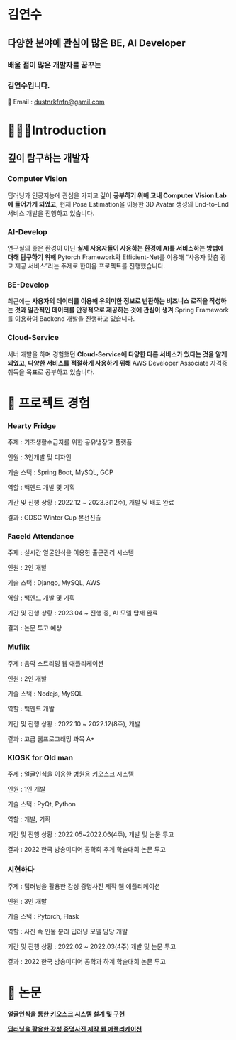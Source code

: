 # 김연수

## 다양한 분야에 관심이 많은 BE, AI Developer


### 배울 점이 많은 개발자를 꿈꾸는

### 김연수입니다.

📧 Email : dustnrkfnfn@gamil.com

# 🙋🏻‍♂️Introduction

## 깊이 탐구하는 개발자

### Computer Vision

딥러닝과 인공지능에 관심을 가지고 깊이 **공부하기 위해 교내 Computer Vision Lab에 들어가게 되었고**, 현재 Pose Estimation을 이용한 3D Avatar 생성의 End-to-End 서비스 개발을 진행하고 있습니다.

### AI-Develop

연구실의 좋은 환경이 아닌 **실제 사용자들이 사용하는 환경에 AI를 서비스하는 방법에 대해 탐구하기 위해** Pytorch Framework와 Efficient-Net를 이용해 “사용자 맞춤 광고 제공 서비스”라는 주제로 한이음 프로젝트를 진행했습니다.

### BE-Develop

최근에는 **사용자의 데이터를 이용해 유의미한 정보로 반환하는 비즈니스 로직을 작성하는 것과 일관적인 데이터를 안정적으로 제공하는 것에 관심이 생겨** Spring Framework를 이용하여 Backend 개발을 진행하고 있습니다.

### Cloud-Service

서버 개발을 하며 경험했던 **Cloud-Service에 다양한 다른 서비스가 있다는 것을 알게되었고, 다양한 서비스를 적절하게 사용하기 위해** AWS Developer Associate 자격증 취득을 목표로 공부하고 있습니다.

# 🧡 프로젝트 경험

### Hearty Fridge
주제 : 기초생활수급자를 위한 공유냉장고 플랫폼

인원 : 3인개발 및 디자인

기술 스택 : Spring Boot, MySQL, GCP

역할 : 백엔드 개발 및 기획

기간 및 진행 상황 : 2022.12 ~ 2023.3(12주), 개발 및 배포 완료

결과 : GDSC Winter Cup 본선진출

### FaceId Attendance

주제 : 실시간 얼굴인식을 이용한 출근관리 시스템

인원 : 2인 개발

기술 스택 : Django, MySQL, AWS

역할 : 백엔드 개발 및 기획

기간 및 진행 상황 : 2023.04 ~ 진행 중, AI 모델 탑재 완료

결과 : 논문 투고 예상

### Muflix

주제 :  음악 스트리밍 웹 애플리케이션

인원 : 2인 개발

기술 스택 : Nodejs, MySQL

역할 : 백엔드 개발

기간 및 진행 상황 : 2022.10 ~ 2022.12(8주), 개발

결과 : 고급 웹프로그래밍 과목 A+

### KIOSK for Old man

주제 : 얼굴인식을 이용한 병원용 키오스크 시스템

인원 : 1인 개발

기술 스택 : PyQt, Python

역할 : 개발, 기획

기간 및 진행 상황 : 2022.05~2022.06(4주), 개발 및 논문 투고

결과 : 2022 한국 방송미디어 공학회 추계 학술대회 논문 투고

### 시현하다

주제 : 딥러닝을 활용한 감성 증명사진 제작 웹 애플리케이션

인원 : 3인 개발

기술 스택 : Pytorch, Flask

역할 : 사진 속 인물 분리 딥러닝 모델 담당 개발

기간 및 진행 상황 : 2022.02 ~ 2022.03(4주) 개발 및 논문 투고

결과 : 2022 한국 방송미디어 공학과 하계 학술대회 논문 투고

# 📖 논문

****[얼굴인식을 통한 키오스크 시스템 설계 및 구현](https://www.dbpia.co.kr/journal/articleDetail?nodeId=NODE11174569)****

****[딥러닝을 활용한 감성 증명사진 제작 웹 애플리케이션](https://www.dbpia.co.kr/journal/articleDetail?nodeId=NODE11134141)****
